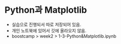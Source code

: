 # Python과 Matplotlib

- 실습으로 진행되서 따로 저장되어 있음.
- 개인 노트북에 있어서 깃에 올라오지 않음.
- boostcamp > week2 > 1-3-Python&Matplotlib.ipynb